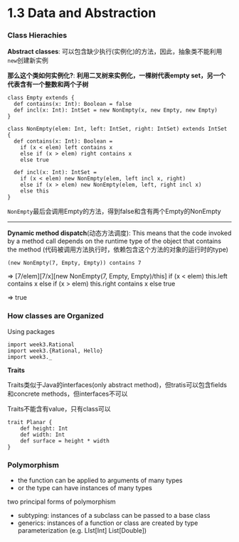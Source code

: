 1.3 Data and Abstraction
===

### Class Hierachies

**Abstract classes**: 可以包含缺少执行(实例化)的方法，因此，抽象类不能利用`new`创建新实例

**那么这个类如何实例化?**: **利用二叉树来实例化，一棵树代表empty set，另一个代表含有一个整数和两个子树**

	class Empty extends {
	  def contains(x: Int): Boolean = false
	  def incl(x: Int): IntSet = new NonEmpty(x, new Empty, new Empty)
	}
	
	class NonEmpty(elem: Int, left: IntSet, right: IntSet) extends IntSet {
	  def contains(x: Int): Boolean =
	    if (x < elem) left contains x
	    else if (x > elem) right contains x
	    else true
	
	  def incl(x: Int): IntSet =
	    if (x < elem) new NonEmpty(elem, left incl x, right)
	    else if (x > elem) new NonEmpty(elem, left, right incl x)
	    else this
	}

`NonEmpty`最后会调用Empty的方法，得到false和含有两个Empty的NonEmpty

---

**Dynamic method dispatch**(动态方法调度): This means that the code invoked by a method call depends on the runtime type of the object that contains the method (代码被调用方法执行时，依赖包含这个方法的对象的运行时的type)

`(new NonEmpty(7, Empty, Empty)) contains 7`

=> [7/elem][7/x][new NonEmpty(7, Empty, Empty)/this] if (x < elem) this.left contains x else if (x > elem) this.right contains x else true

=> true

### How classes are Organized

Using packages

	import week3.Rational
	import week3.{Rational, Hello}
	import week3._

**Traits**

Traits类似于Java的interfaces(only abstract method)，但tratis可以包含fields和concrete methods，但interfaces不可以

Traits不能含有value，只有class可以

	trait Planar {
		def height: Int
		def width: Int
		def surface = height * width
	}

### Polymorphism

* the function can be applied to arguments of many types
* or the type can have instances of many types

two principal forms of polymorphism

* subtyping: instances of a subclass can be passed to a base class
* generics: instances of a function or class are created by type parameterization (e.g. LIst[Int] List[Double])